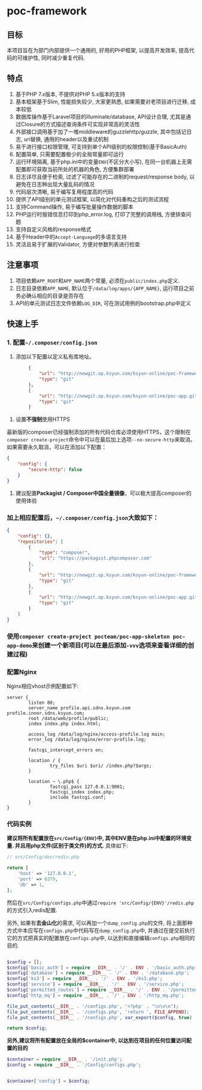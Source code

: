 # poc-framework

## 目标

本项目旨在为部门内部提供一个通用的, 好用的PHP框架, 以提高开发效率, 提高代码的可维护性, 同时减少重复代码.

## 特点

1. 基于PHP 7.x版本, 不提供对PHP 5.x版本的支持
1. 基本框架基于Slim, 性能损失较少, 大家更熟悉, 如果需要对老项目进行迁移, 成本较低
1. 数据库操作基于Laravel项目的illuminate/database, API设计合理, 尤其是通过Closure的方式描述查询条件可实现非常高的灵活性
1. 外部接口调用基于加了一堆middleware的guzzlehttp/guzzle, 其中包括记日志, uri替换, 通用的header以及重试机制
1. 易于进行接口权限管理, 可支持到单个API级别的权限控制(基于BasicAuth)
1. 配置简单, 只需要配置极少的全局常量即可运行
1. 运行环境隔离, 基于php.ini中的变量`ENV`(不区分大小写), 在同一台机器上无需配置即可获取当前所处的机器的角色, 方便集群部署
1. 日志详尽且便于检索, 过滤了可能存在的二进制的request/response body, 以避免在日志种出现大量乱码的情况
1. 代码层次清晰, 易于编写复用程度高的代码
1. 提供了API级别的单元测试框架, 以简化对代码重构之后的测试流程
1. 支持Command操作, 易于编写批量操作数据的脚本
1. PHP运行时报错信息打印到php_error.log, 打印了完整的调用栈, 方便排查问题
1. 支持自定义风格的response格式
1. 基于Header中的`Accept-Language`的多语言支持
1. 灵活且易于扩展的Validator, 方便对参数列表进行检查

## 注意事项

1. 项目依赖`APP_ROOT`和`APP_NAME`两个常量, 必须在`public/index.php`定义.
1. 日志目录依赖`APP_NAME`, 默认位于`/data/log/apps/{APP_NAME}`, 运行项目之前务必确认相应的目录是否存在
1. API的单元测试日志文件依赖`LOG_DIR`, 可在测试用例的bootstrap.php中定义

## 快速上手

### 1. 配置`~/.composer/config.json`

1. 添加以下配置以定义私有库地址。

```json
        {
            "url": "http://newgit.op.ksyun.com/ksyun-online/poc-framework.git",
            "type": "git"
        },
        {
            "url": "http://newgit.op.ksyun.com/ksyun-online/poc-app.git",
            "type": "git"
        }
```

1. 设置**不强制**使用HTTPS

最新版的composer已经强制添加的所有代码仓库必须使用HTTPS，这个限制在`composer create-project`命令中可以在最后加上选项`--no-secure-http`来取消。如果需要永久取消，可以在添加以下配置：

```json
{
    "config": {
        "secure-http": false
    }
}
```

1. 建议配置**Packagist / Composer中国全量镜像**，可以极大提高composer的使用体验

### 加上相应配置后，`~/.composer/config.json`大致如下：

```json
{
    "config": {},
    "repositories": [
        {
            "type": "composer",
            "url": "https://packagist.phpcomposer.com"
        },
        {
            "url": "http://newgit.op.ksyun.com/ksyun-online/poc-framework.git",
            "type": "git"
        },
        {
            "url": "http://newgit.op.ksyun.com/ksyun-online/poc-app.git",
            "type": "git"
        }
    ]
}
```

### 使用`composer create-project pocteam/poc-app-skeleton poc-app-demo`来创建一个新项目(可以在最后添加`-vvv`选项来查看详细的创建过程)

### 配置Nginx

Nginx相应vhost示例配置如下:

```nginx
server {
        listen 80;
        server_name profile.api.sdns.ksyun.com profile.inner.sdns.ksyun.com;
        root /data/web/profile/public;
        index index.php index.html;

        access_log /data/log/nginx/access-profile.log main;
        error_log /data/log/nginx/error-profile.log;

        fastcgi_intercept_errors on;

        location / {
                try_files $uri $uri/ /index.php?$args;
        }

        location ~ \.php$ {
                fastcgi_pass 127.0.0.1:9001;
                fastcgi_index index.php;
                include fastcgi.conf;
        }
}
```

### 代码实例

**建议将所有配置放在`src/Config/{ENV}`中, 其中ENV是在php.ini中配置的环境变量. 并且用php文件(区别于类文件)的方式.** 具体如下:

```php
// src/Config/dev/redis.php

return [
    'host' => '127.0.0.1',
    'port' => 6379,
    'db' => 1,
];
```

然后在`src/Config/configs.php`中通过`require 'src/Config/{ENV}'/redis.php`的方式引入redis配置.

另外, 如果有**去金山化**的需求, 可以再加一个`dump_config.php`的文件, 将上面那种方式中本应写在`configs.php`中代码写在`dump_config.php`中, 并通过在提交前执行它的方式把真实的配置放在`configs.php`中, 以达到和直接编辑`configs.php`相同的目的.

```php

$config = [];
$config['basic_auth'] = require __DIR__ . '/' . ENV . '/basic_auth.php';
$config['database'] = require __DIR__ . '/' . ENV . '/database.php';
$config['ks3'] = require __DIR__ . '/' . ENV . '/ks3.php';
$config['service'] = require __DIR__ . '/' . ENV . '/service.php';
$config['permitted_routes'] = require __DIR__ . '/' . ENV . '/permitted_routes.php';
$config['http_mq'] = require __DIR__ . '/' . ENV . '/http_mq.php';

file_put_contents(__DIR__ . '/configs.php', '<?php' . "\n\n\n");
file_put_contents(__DIR__ . '/configs.php', 'return ', FILE_APPEND);
file_put_contents(__DIR__ . '/configs.php', var_export($config, true) . ';', FILE_APPEND);

return $config;

```

**另外,建议将所有配置放在全局的$container中, 以达到在项目的任何位置访问配置的目的**

```php
$container = require __DIR__ . '/init.php';
$config = require __DIR__ . '/Config/configs.php';


$container['config'] = $config;
```
